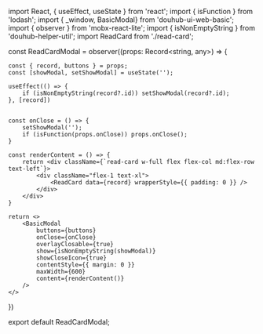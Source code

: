 import React, { useEffect, useState } from 'react';
import { isFunction } from 'lodash';
import { _window, BasicModal} from 'douhub-ui-web-basic';
import { observer } from 'mobx-react-lite';
import { isNonEmptyString } from 'douhub-helper-util';
import ReadCard from './read-card';

const ReadCardModal = observer((props: Record<string, any>) => {

    const { record, buttons } = props;
    const [showModal, setShowModal] = useState('');

    useEffect(() => {
        if (isNonEmptyString(record?.id)) setShowModal(record?.id);
    }, [record])


    const onClose = () => {
        setShowModal('');
        if (isFunction(props.onClose)) props.onClose();
    }

    const renderContent = () => {
        return <div className={`read-card w-full flex flex-col md:flex-row text-left`}>
            <div className="flex-1 text-xl">
                <ReadCard data={record} wrapperStyle={{ padding: 0 }} />
            </div>
        </div>
    }

    return <>
        <BasicModal
            buttons={buttons}
            onClose={onClose}
            overlayClosable={true}
            show={isNonEmptyString(showModal)}
            showCloseIcon={true}
            contentStyle={{ margin: 0 }}
            maxWidth={600}
            content={renderContent()}
        />
    </>
})

export default ReadCardModal;
